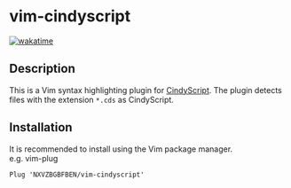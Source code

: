 # vim-cindyscript
[![wakatime](https://wakatime.com/badge/github/NXVZBGBFBEN/vim-cindyscript.svg)](https://wakatime.com/badge/github/NXVZBGBFBEN/vim-cindyscript)  

## Description
This is a Vim syntax highlighting plugin for [CindyScript](https://doc.cinderella.de/tiki-index.php?page=CindyScript).
The plugin detects files with the extension `*.cds` as CindyScript.

## Installation
It is recommended to install using the Vim package manager.  
e.g. vim-plug
```vim
Plug 'NXVZBGBFBEN/vim-cindyscript'
```
